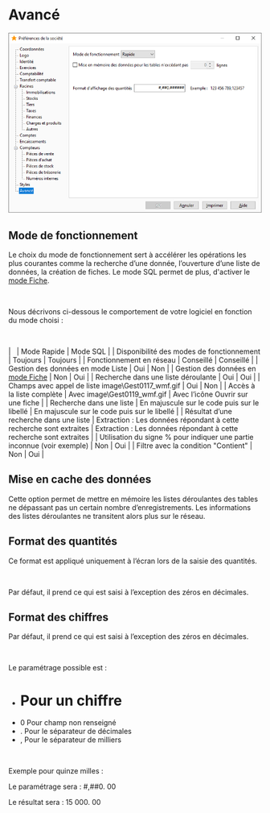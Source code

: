 # Avancé



![](../../assets/images/PreferencesSociete/2-9/OngletAvance.png)


## Mode de fonctionnement


Le choix du mode de fonctionnement sert à accélérer les opérations les 
 plus courantes comme la recherche d’une donnée, l’ouverture d’une liste 
 de données, la création de fiches. Le mode SQL permet de plus, d'activer 
 le [mode Fiche](../Trier/ModeFiche.htm).


 


Nous décrivons ci-dessous le comportement de votre logiciel en fonction 
 du mode choisi :


 




 


|   | Mode Rapide | Mode SQL |
| Disponibilité des modes de fonctionnement | Toujours | Toujours |
| Fonctionnement en réseau | Conseillé | Conseillé |
| Gestion des données en mode Liste | Oui | Non |
| Gestion des données en [mode 
 Fiche](../Trier/ModeFiche.htm) | Non | Oui |
| Recherche dans une liste déroulante | Oui | Oui |
| Champs avec appel de liste image\Gest0117_wmf.gif | Oui | Non |
| Accès à la liste complète | Avec image\Gest0119_wmf.gif | Avec l’icône Ouvrir sur une fiche |
| Recherche dans une liste | En majuscule sur le code puis sur le libellé | En majuscule sur le code puis sur le libellé |
| Résultat d’une recherche dans une liste | Extraction : Les données répondant à cette recherche sont 
 extraites | Extraction : Les données répondant à cette recherche sont 
 extraites |
| Utilisation du signe % pour indiquer une partie inconnue 
 (voir exemple) | Non | Oui |
| Filtre avec la condition "Contient" | Non | Oui |


## Mise en cache des données


Cette option permet de mettre en mémoire les listes déroulantes des 
 tables ne dépassant pas un certain nombre d’enregistrements. Les informations 
 des listes déroulantes ne transitent alors plus sur le réseau.


## Format des quantités


Ce format est appliqué uniquement à l’écran lors de la saisie des quantités.


 


Par défaut, il prend ce qui est saisi à l’exception des zéros en décimales.


## Format des chiffres


Par défaut, il prend ce qui est saisi à l’exception des zéros en décimales.


 


Le paramétrage possible est :


* # Pour un chiffre
* 0 Pour champ non renseigné
* . Pour le séparateur de décimales
* , Pour le séparateur de milliers


 


Exemple pour 
 quinze milles :


Le paramétrage sera : #,##0. 00


Le résultat sera : 15 000. 00


